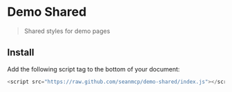 # Demo Shared

> Shared styles for demo pages

## Install

Add the following script tag to the bottom of your document:

```js
<script src="https://raw.github.com/seanmcp/demo-shared/index.js"></script>
```
